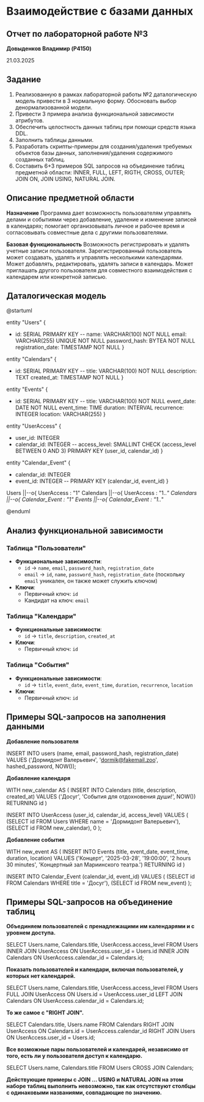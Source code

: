 ﻿# Взаимодействие с базами данных

## Отчет по лабораторной работе №3

**Довыденков Владимир (P4150)**

21.03.2025

## Задание

1. Реализованную в рамках лабораторной работы №2 даталогическую модель привести в 3 нормальную форму. Обосновать выбор денормализованной модели.
2. Привести 3 примера анализа функциональной зависимости атрибутов.
3. Обеспечить целостность данных таблиц при помощи средств языка DDL.
4. Заполнить таблицы данными.
5. Разработать скрипты-примеры для создания/удаления требуемых объектов базы данных, заполнения/удаления содержимого созданных таблиц.
6. Составить 6+3 примеров SQL запросов на объединение таблиц предметной области: INNER, FULL, LEFT, RIGTH, CROSS, OUTER; JOIN ON, JOIN USING, NATURAL JOIN.

## Описание предметной области

**Назначение**
Программа дает возможность пользователям управлять делами и событиями через добавление, удаление и изменение записей в календарях; помогает организовывать личное и рабочее время и согласовывать совместные дела с другими пользователями.

**Базовая функциональность**
Возможность регистрировать и удалять учетные записи пользователя. Зарегистрированный пользователь может создавать, удалять и управлять несколькими календарями. Может добавлять, редактировать, удалять записи в календарь. Может приглашать другого пользователя для совместного взаимодействия с календарем или конкретной записью.

## Даталогическая модель

@startuml

entity "Users" {
  + id: SERIAL PRIMARY KEY
  --
  name: VARCHAR(100) NOT NULL
  email: VARCHAR(255) UNIQUE NOT NULL
  password_hash: BYTEA NOT NULL
  registration_date: TIMESTAMP NOT NULL
}

entity "Calendars" {
  + id: SERIAL PRIMARY KEY
  --
  title: VARCHAR(100) NOT NULL
  description: TEXT
  created_at: TIMESTAMP NOT NULL
}

entity "Events" {
  + id: SERIAL PRIMARY KEY
  --
  title: VARCHAR(100) NOT NULL
  event_date: DATE NOT NULL
  event_time: TIME
  duration: INTERVAL
  recurrence: INTEGER
  location: VARCHAR(255)
}

entity "UserAccess" {
  + user_id: INTEGER
  + calendar_id: INTEGER
  --
  access_level: SMALLINT CHECK (access_level BETWEEN 0 AND 3)
  PRIMARY KEY (user_id, calendar_id)
}

entity "Calendar_Event" {
  + calendar_id: INTEGER
  + event_id: INTEGER
  --
  PRIMARY KEY (calendar_id, event_id)
}

Users ||--o{ UserAccess : "1"
Calendars ||--o{ UserAccess : "1..*"
Calendars ||--o{ Calendar_Event : "1"
Events ||--o{ Calendar_Event : "1..*"

@enduml

## Анализ функциональной зависимости

### Таблица "Пользователи"
- **Функциональные зависимости**:
  - `id` → `name`, `email`, `password_hash`, `registration_date`
  - `email` → `id`, `name`, `password_hash`, `registration_date` (поскольку `email` уникален, он также может служить ключом)
- **Ключи**:
  - Первичный ключ: `id`
  - Кандидат на ключ: `email`

### Таблица "Календари"
- **Функциональные зависимости**:
  - `id` → `title`, `description`, `created_at`
- **Ключи**:
  - Первичный ключ: `id`

### Таблица "События"
- **Функциональные зависимости**:
  - `id` → `title`, `event_date`, `event_time`, `duration`, `recurrence`, `location`
- **Ключи**:
  - Первичный ключ: `id`

## Примеры SQL-запросов на заполнения данными

**Добавление пользователя**

INSERT INTO users (name, email, password_hash, registration_date)
    VALUES ('Дормидонт Валерьевич', 'dormik@fakemail.zoo', hashed_password, NOW());

**Добавление календаря**

WITH new_calendar AS (
    INSERT INTO Calendars (title, description, created_at)
    VALUES ('Досуг', 'События для отдохновения души!', NOW())
    RETURNING id
)

INSERT INTO UserAccess (user_id, calendar_id, access_level)
VALUES (
    (SELECT id FROM Users WHERE name = 'Дормидонт Валерьевич'),
    (SELECT id FROM new_calendar),
    0
);

**Добавление события**

WITH new_event AS (
    INSERT INTO Events (title, event_date, event_time, duration, location)
    VALUES ('Концерт', '2025-03-28', '19:00:00', '2 hours 30 minutes', 'Концертный зал Мариинского театра.')
    RETURNING id
)

INSERT INTO Calendar_Event (calendar_id, event_id)
VALUES (
    (SELECT id FROM Calendars WHERE title = 'Досуг'),
    (SELECT id FROM new_event)
);

## Примеры SQL-запросов на объединение таблиц

**Объединяем пользователей с пренадлежащими им календарями и с уровнем доступа.**

SELECT Users.name, Calendars.title, UserAccess.access_level
FROM Users
INNER JOIN UserAccess ON UserAccess.user_id = Users.id
INNER JOIN Calendars ON UserAccess.calendar_id = Calendars.id;

**Показать пользователей и календари, включая пользователей, у которых нет календарей.**

SELECT Users.name, Calendars.title, UserAccess.access_level 
FROM Users 
FULL JOIN UserAccess ON Users.id = UserAccess.user_id 
LEFT JOIN Calendars ON UserAccess.calendar_id = Calendars.id;

**То же самое с "RIGHT JOIN".**

SELECT Calendars.title, Users.name
FROM Calendars
RIGHT JOIN UserAccess ON Calendars.id = UserAccess.calendar_id
RIGHT JOIN Users ON UserAccess.user_id = Users.id;

**Все возможные пары пользователей и календарей, независимо от того, есть ли у пользователя доступ к календарю.**

SELECT Users.name, Calendars.title 
FROM Users 
CROSS JOIN Calendars;

**Действующие примеры с JOIN ... USING и NATURAL JOIN на этом наборе таблиц выполнить невозможно, так как отсутствуют столбцы с одинаковыми названиями, совпадающие по значению.**

